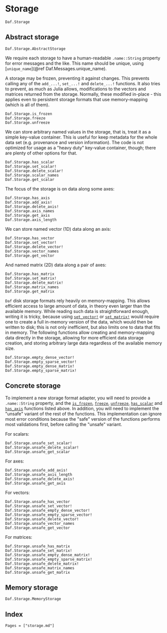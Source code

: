 # Storage

```@docs
Daf.Storage
```

## Abstract storage

```@docs
Daf.Storage.AbstractStorage
```

We require each storage to have a human-readable `.name::String` property for error messages and the like. This name
should be unique, using [`unique_name`](@ref Daf.Messages.unique_name).

A storage may be frozen, preventing it against changes. This prevents calling any of the `add_...!`, `set_...!` and
`delete_...!` functions. It also tries to prevent, as much as Julia allows, modifications to the vectors and matrices
returned from the storage. Normally, these modified in-place - this applies even to persistent storage formats that use
memory-mapping (which is all of them).

```@docs
Daf.Storage.is_frozen
Daf.Storage.freeze
Daf.Storage.unfreeze
```

We can store arbitrary named values in the storage, that is, treat it as a simple key-value container. This is useful
for keep metadata for the whole data set (e.g. provenance and version information). The code is not optimized for
usage as a "heavy duty" key-value container, though; there are plenty of other options for that.

```@docs
Daf.Storage.has_scalar
Daf.Storage.set_scalar!
Daf.Storage.delete_scalar!
Daf.Storage.scalar_names
Daf.Storage.get_scalar
```

The focus of the storage is on data along some axes:

```@docs
Daf.Storage.has_axis
Daf.Storage.add_axis!
Daf.Storage.delete_axis!
Daf.Storage.axis_names
Daf.Storage.get_axis
Daf.Storage.axis_length
```

We can store named vector (1D) data along an axis:

```@docs
Daf.Storage.has_vector
Daf.Storage.set_vector!
Daf.Storage.delete_vector!
Daf.Storage.vector_names
Daf.Storage.get_vector
```

And named matrix (2D) data along a pair of axes:

```@docs
Daf.Storage.has_matrix
Daf.Storage.set_matrix!
Daf.Storage.delete_matrix!
Daf.Storage.matrix_names
Daf.Storage.get_matrix
```

`Daf` disk storage formats rely heavily on memory-mapping. This allows efficient access to large amount of data, in
theory even larger than the available memory. While reading such data is straightforward enough, writing it is tricky,
because using [`set_vector!`](@ref) or [`set_matrix!`](@ref) would require one to create a full in-memory version of the
data, which would then be written to disk; this is not only inefficient, but also limits one to data that fits in
memory. The following functions allow creating and memory-mapping data directly in the storage, allowing for more
efficient data storage creation, and storing arbitrary large data regardless of the available memory size.

```@docs
Daf.Storage.empty_dense_vector!
Daf.Storage.empty_sparse_vector!
Daf.Storage.empty_dense_matrix!
Daf.Storage.empty_sparse_matrix!
```

## Concrete storage

To implement a new storage format adapter, you will need to provide a `.name::String` property, and the
[`is_frozen`](@ref), [`freeze`](@ref), [`unfreeze`](@ref), [`has_scalar`](@ref) and [`has_axis`](@ref) functions listed
above. In addition, you will need to implement the "unsafe" variant of the rest of the functions. This implementation
can ignore most error conditions because the "safe" version of the functions performs most validations first, before
calling the "unsafe" variant.

For scalars:

```@docs
Daf.Storage.unsafe_set_scalar!
Daf.Storage.unsafe_delete_scalar!
Daf.Storage.unsafe_get_scalar
```

For axes:

```@docs
Daf.Storage.unsafe_add_axis!
Daf.Storage.unsafe_axis_length
Daf.Storage.unsafe_delete_axis!
Daf.Storage.unsafe_get_axis
```

For vectors:

```@docs
Daf.Storage.unsafe_has_vector
Daf.Storage.unsafe_set_vector!
Daf.Storage.unsafe_empty_dense_vector!
Daf.Storage.unsafe_empty_sparse_vector!
Daf.Storage.unsafe_delete_vector!
Daf.Storage.unsafe_vector_names
Daf.Storage.unsafe_get_vector
```

For matrices:

```@docs
Daf.Storage.unsafe_has_matrix
Daf.Storage.unsafe_set_matrix!
Daf.Storage.unsafe_empty_dense_matrix!
Daf.Storage.unsafe_empty_sparse_matrix!
Daf.Storage.unsafe_delete_matrix!
Daf.Storage.unsafe_matrix_names
Daf.Storage.unsafe_get_matrix
```

## Memory storage

```@docs
Daf.Storage.MemoryStorage
```

## Index

```@index
Pages = ["storage.md"]
```
